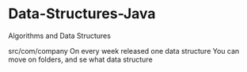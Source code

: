# Data-Structures-Java
 Algorithms and Data Structures
 
 src/com/company
 On every week released one data structure
 You can move on folders, and se what data structure

